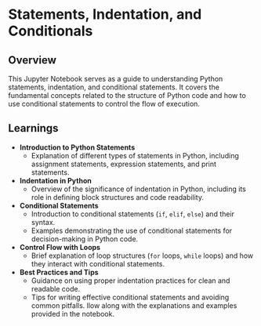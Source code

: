 
# Statements, Indentation, and Conditionals

## Overview
This Jupyter Notebook serves as a guide to understanding Python statements, indentation, and conditional statements. It covers the fundamental concepts related to the structure of Python code and how to use conditional statements to control the flow of execution.

## Learnings
- **Introduction to Python Statements**
  - Explanation of different types of statements in Python, including assignment statements, expression statements, and print statements.
- **Indentation in Python**
  - Overview of the significance of indentation in Python, including its role in defining block structures and code readability.
- **Conditional Statements**
  - Introduction to conditional statements (`if`, `elif`, `else`) and their syntax.
  - Examples demonstrating the use of conditional statements for decision-making in Python code.
- **Control Flow with Loops**
  - Brief explanation of loop structures (`for` loops, `while` loops) and how they interact with conditional statements.
- **Best Practices and Tips**
  - Guidance on using proper indentation practices for clean and readable code.
  - Tips for writing effective conditional statements and avoiding common pitfalls.
llow along with the explanations and examples provided in the notebook.

